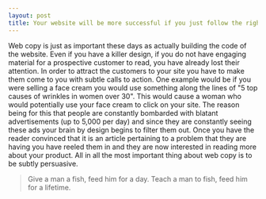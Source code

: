```yaml
---
layout: post
title: Your website will be more successful if you just follow the right path.
---
```


Web copy is just as important these days as actually building the code of the website. Even if you have a killer design, if you do not have engaging material for a prospective customer to read, you have already lost their attention. In order to attract the customers to your site you have to make them come to you with subtle calls to action. 
One example would be if you were selling a face cream you would use something along the lines of 
"5 top causes of wrinkles in women over 30".
This would cause a woman who would potentially use your face cream to click on your site. The reason being for this that people are constantly bombarded with blatant advertisements (up to 5,000 per day) and since they are constantly seeing these ads your brain by design begins to filter them out. Once you have the reader convinced that it is an article pertaining to a problem that they are having you have reeled them in and they are now interested in reading more about your product. All in all the most important thing about web copy is to be subtly persuasive.

>Give a man a fish, feed him for a day. Teach a man to fish, feed him for a lifetime.

